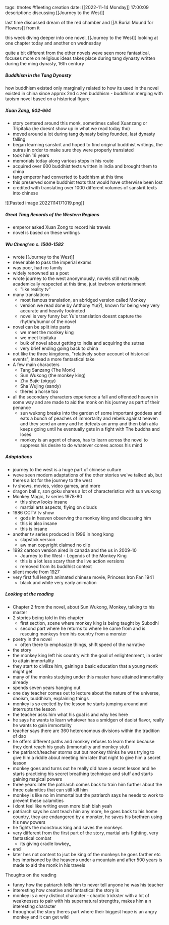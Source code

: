 tags: #notes #fleeting
creation date: [[2022-11-14 Monday]] 17:00:09
description:: discussing [[Journey to the West]]

last time discussed dream of the red chamber and [[A Burial Mound for Flowers]] from it

this week diving deeper into one novel, [[Journey to the West]]
looking at one chapter today and another on wednesday

quite a bit different from the other novels weve seen
more fantastical, focuses more on religious ideas
takes place during tang dynasty
written during the ming dynasty, 16th century

##### Buddhism in the Tang Dynasty
how buddhism existed only marginally related to how its used in the novel
existed in china since approx 2nd c
zen buddhism - buddhism merging with taoism
novel based on a historical figure

##### Xuan Zang, 602-664
- story centered around this monk, sometimes called Xuanzang or Tripitaka (he doesnt show up in what we read today tho)
- moved around a lot during tang dynasty being founded, last dynasty falling
- began learning sanskrit and hoped to find original buddhist writings, the sutras in order to make sure they were properly translated
- took him 16 years
- memorials today along various stops in his route
- acquired over 600 buddhist texts written in india and brought them to china
- tang emperor had converted to buddhism at this time
- this preserved some buddhist texts that would have otherwise been lost
- credited with translating over 1000 different volumes of sanskrit texts into chinese

![[Pasted image 20221114171019.png]]

##### Great Tang Records of the Western Regions
- emperor asked Xuan Zong to record his travels
- novel is based on these writings

##### Wu Cheng'en c. 1500-1582
- wrote [[Journey to the West]]
- never able to pass the imperial exams
- was poor, had no family
- widely renowned as a poet
- wrote journey to the west anonymously, novels still not really academically respected at this time, just lowbrow entertainment
	- "like reality tv"
- many translations
	- most famous translation, an abridged version called Monkey
	- version we read done by Anthony Yu(?), known for being very very accurate and heavily footnoted
	- novel is very funny but Yu's translation doesnt capture the rhythm/humor of the novel
- novel can be split into parts
	- we meet the monkey king
	- we meet tripitaka
	- bulk of novel about getting to india and acquiring the sutras
	- very brief ending going back to china
- not like the three kingdoms, "relatively sober account of historical events", instead a more fantastical take
- A few main characters
	- Tang Sanzang (The Monk)
	- Sun Wukong (the monkey king)
	- Zhu Bajie (piggy)
	- Sha Wujing (sandy)
	- theres a horse too
- all the secondary characters experience a fall and offended heaven in some way and are made to aid the monk on his journey as part of their penance
	- sun wukong breaks into the garden of some important goddess and eats a bunch of peaches of immortality and rebels against heaven and they send an army and he defeats an army and then blah abla keeps going until he eventually gets in a fight with The buddha and loses
	- monkey is an agent of chaos, has to learn across the novel to suppress his desire to do whatever comes across his mind

##### Adaptations
- journey to the west is a huge part of chinese culture
- weve seen modern adaptations of the other stories we've talked ab, but theres a lot for the journey to the west
- tv shows, movies, video games, and more
- dragon ball z, son goku shares a lot of characteristics with sun wukong
- Monkey Magic, tv series 1978-80
	- this show looks insane
	- martial arts aspects, flying on clouds
- 1986 CCTV tv show
	- gods in heaven observing the monkey king and discussing him
	- this is also insane
	- this is insane
- another tv series produced in 1996 in hong kong
	- slapstick version
	- aw man copyright claimed no clip
- 1992 cartoon version aired in canada and the us in 2009-10
	- Journey to the West - Legends of the Monkey King
	- this is a lot less scary than the live action versions
	- removed from its buddhist context
- silent movie from 1927
- very first full length animated chinese movie, Princess Iron Fan 1941
	- black and white very early animation

##### Looking at the reading
- Chapter 2 from the novel, about Sun Wukong, Monkey, talking to his master
- 2 stories being told in this chapter
	- first section, scene where monkey king is being taught by Subodhi
	- second part where he returns to where he came from and is rescuing monkeys from his country from a monster
- poetry in the novel
	- often there to emphasize things, shift speed of the narrative
- the story
- the monkey king left his country with the goal of enlightenment, in order to attain immortality
- they start to civilize him, gaining a basic education that a young monk might get
- many of the monks studying under this master have attained immortality already
- spends seven years hanging out
- one day teacher comes out to lecture about the nature of the universe, daoism, buddhism, explaining things
- monkey is so excited by the lesson he starts jumping around and interrupts the lesson
- the teacher asks him what his goal is and why hes here
- he says he wants to learn whatever has a smidgen of daoist flavor, really he wants to gain immortality
- teacher says there are 360 heteronomous divisions within the tradition of dao
- he offers different paths and monkey refuses to learn them because they dont reach his goals (immortality and monkey stuf)
- the patriarch/teacher storms out but monkey thinks he was trying to give him a riddle about meeting him later that night to give him a secret lesson
- monkey goes and turns out he really did have a secret lesson and he starts practicing his secret breathing technique and stuff and starts gaining magical powers
- three years later the patriarch comes back to train him further about the three calamities that can still kill him
- monkey is like no im immortal but the patriarch says he needs to work to prevent these calamities
- i dont feel like writing even more blah blah yeah
- patriarch says he cant teach him any more, he goes back to his home country, they are endangered by a monster, he saves his brethren using his new powers
- he fights the monstrous king and saves the monkeys
- very different from the first part of the story, martial arts fighting, very fantastical combat
	- its giving cradle lowkey,,
- end
- later hes not content to jsut be king of the monkeys he goes farther etc hes imprisoned by the heavens under a mountain and after 500 years is made to aid the monk in his travels

Thoughts on the reading
- funny how the patriarch tells him to never tell anyone he was his teacher
- interesting how creative and fantastical the story is
- monkey is a very distinct character - chaotic trickster with a lot of weaknesses to pair with his supernatural strengths, makes him a n interesting character
- throughout the story theres part where their biggest hope is an angry monkey and it can get wild

